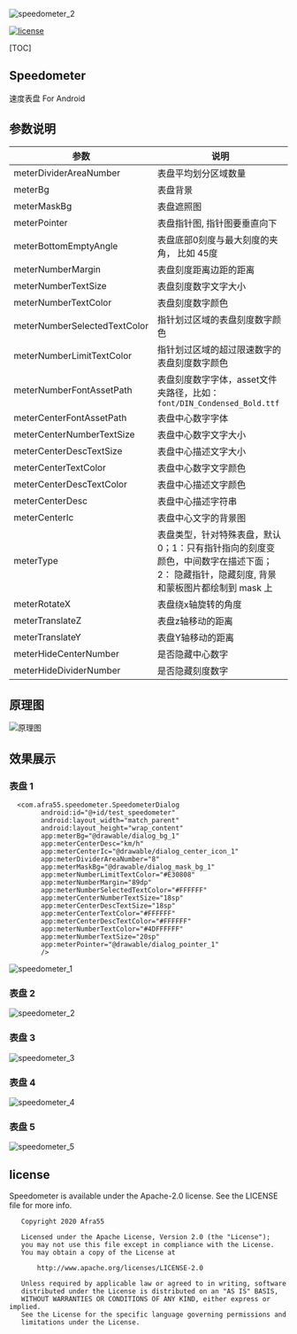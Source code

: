
![speedometer_2](https://raw.githubusercontent.com/Afra55/Speedometer/master/speedometer_banner.jpeg)

[![license](https://raw.githubusercontent.com/Afra55/Speedometer/master/license.svg)](https://github.com/Afra55/Speedometer/blob/master/LICENSE)

[TOC]



## Speedometer
速度表盘 For Android

## 参数说明

|  参数   | 说明  |
|  ----  | ----  |
| meterDividerAreaNumber  | 表盘平均划分区域数量 |
| meterBg  | 表盘背景   |
| meterMaskBg  | 表盘遮照图   |
| meterPointer  | 表盘指针图, 指针图要垂直向下　   |
| meterBottomEmptyAngle  | 表盘底部0刻度与最大刻度的夹角， 比如 45度 |
| meterNumberMargin  | 表盘刻度距离边距的距离 |
| meterNumberTextSize  | 表盘刻度数字文字大小 |
| meterNumberTextColor  | 表盘刻度数字颜色 |
| meterNumberSelectedTextColor  | 指针划过区域的表盘刻度数字颜色 |
| meterNumberLimitTextColor  | 指针划过区域的超过限速数字的表盘刻度数字颜色 |
| meterNumberFontAssetPath  | 表盘刻度数字字体，asset文件夹路径，比如：`font/DIN_Condensed_Bold.ttf` |
| meterCenterFontAssetPath  | 表盘中心数字字体 |
| meterCenterNumberTextSize  | 表盘中心数字文字大小 |
| meterCenterDescTextSize  | 表盘中心描述文字大小 |
| meterCenterTextColor  | 表盘中心数字文字颜色   |
| meterCenterDescTextColor  | 表盘中心描述文字颜色   |
| meterCenterDesc  | 表盘中心描述字符串 |
| meterCenterIc  | 表盘中心文字的背景图　   |
| meterType  | 表盘类型，针对特殊表盘，默认0；1：只有指针指向的刻度变颜色，中间数字在描述下面；2： 隐藏指针，隐藏刻度, 背景和蒙板图片都绘制到 mask 上  |
| meterRotateX  | 表盘绕x轴旋转的角度   |
| meterTranslateZ  | 表盘z轴移动的距离   |
| meterTranslateY  | 表盘Y轴移动的距离   |
| meterHideCenterNumber  | 是否隐藏中心数字　   |
| meterHideDividerNumber  | 是否隐藏刻度数字　   |

## 原理图
![原理图](https://raw.githubusercontent.com/Afra55/Speedometer/master/schematic_diagram.png)


## 效果展示

### 表盘 1
```
  <com.afra55.speedometer.SpeedometerDialog
        android:id="@+id/test_speedometer"
        android:layout_width="match_parent"
        android:layout_height="wrap_content"
        app:meterBg="@drawable/dialog_bg_1"
        app:meterCenterDesc="km/h"
        app:meterCenterIc="@drawable/dialog_center_icon_1"
        app:meterDividerAreaNumber="8"
        app:meterMaskBg="@drawable/dialog_mask_bg_1"
        app:meterNumberLimitTextColor="#E30808"
        app:meterNumberMargin="89dp"
        app:meterNumberSelectedTextColor="#FFFFFF"
        app:meterCenterNumberTextSize="18sp"
        app:meterCenterDescTextSize="18sp"
        app:meterCenterTextColor="#FFFFFF"
        app:meterCenterDescTextColor="#FFFFFF"
        app:meterNumberTextColor="#4DFFFFFF"
        app:meterNumberTextSize="20sp"
        app:meterPointer="@drawable/dialog_pointer_1"
        />

```

![speedometer_1](https://raw.githubusercontent.com/Afra55/Speedometer/master/gif/speedometer_1.gif)

### 表盘 2

![speedometer_2](https://raw.githubusercontent.com/Afra55/Speedometer/master/gif/speedometer_2.gif)

### 表盘 3

![speedometer_3](https://raw.githubusercontent.com/Afra55/Speedometer/master/gif/speedometer_3.gif)

### 表盘 4

![speedometer_4](https://raw.githubusercontent.com/Afra55/Speedometer/master/gif/speedometer_4.gif)

### 表盘 5
![speedometer_5](https://raw.githubusercontent.com/Afra55/Speedometer/master/gif/speedometer_5.gif)

## license
Speedometer is available under the Apache-2.0 license. See the LICENSE file for more info.
```
   Copyright 2020 Afra55

   Licensed under the Apache License, Version 2.0 (the "License");
   you may not use this file except in compliance with the License.
   You may obtain a copy of the License at

       http://www.apache.org/licenses/LICENSE-2.0

   Unless required by applicable law or agreed to in writing, software
   distributed under the License is distributed on an "AS IS" BASIS,
   WITHOUT WARRANTIES OR CONDITIONS OF ANY KIND, either express or implied.
   See the License for the specific language governing permissions and
   limitations under the License.

```